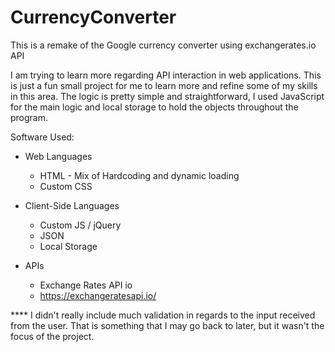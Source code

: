 # CurrencyConverter
This is a remake of the Google currency converter using exchangerates.io API

I am trying to learn more regarding API interaction in web applications. This is just a fun small project for me to learn more and refine some of my skills in this area. The logic is pretty simple and straightforward, I used JavaScript for the main logic and local storage to hold the objects throughout the program.

Software Used:
* Web Languages
  - HTML - Mix of Hardcoding and dynamic loading
  - Custom CSS
  
* Client-Side Languages
  - Custom JS / jQuery
  - JSON
  - Local Storage
  
* APIs
  - Exchange Rates API io
  - https://exchangeratesapi.io/

**** I didn't really include much validation in regards to the input received from the user. That is something that I may go back to later, but it wasn't the focus of the project.
